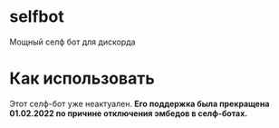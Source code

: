 # selfbot
Мощный селф бот для дискорда

# Как использовать
Этот селф-бот уже неактуален. **Его поддержка была прекращена 01.02.2022 по причине отключения эмбедов в селф-ботах.**
